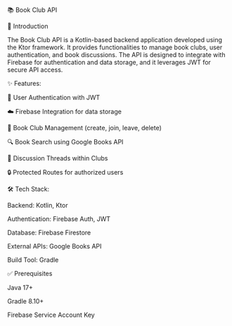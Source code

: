 📚 Book Club API

🌟 Introduction

The Book Club API is a Kotlin-based backend application developed using the Ktor framework. It provides functionalities to manage book clubs, user authentication, and book discussions. The API is designed to integrate with Firebase for authentication and data storage, and it leverages JWT for secure API access.


✨ Features:

🔑 User Authentication with JWT

☁️ Firebase Integration for data storage

📖 Book Club Management (create, join, leave, delete)

🔍 Book Search using Google Books API

💬 Discussion Threads within Clubs

🔒 Protected Routes for authorized users


🛠️ Tech Stack:

Backend: Kotlin, Ktor

Authentication: Firebase Auth, JWT

Database: Firebase Firestore

External APIs: Google Books API

Build Tool: Gradle

✅ Prerequisites

Java 17+

Gradle 8.10+

Firebase Service Account Key
